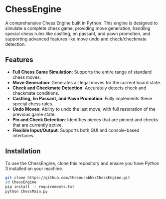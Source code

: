 # ChessEngine

A comprehensive Chess Engine built in Python. This engine is designed to simulate a complete chess game, providing move generation, handling special chess rules like castling, en passant, and pawn promotion, and supporting advanced features like move undo and check/checkmate detection.

## Features

- **Full Chess Game Simulation**: Supports the entire range of standard chess moves.
- **Move Generation**: Generates all legal moves for the current board state.
- **Check and Checkmate Detection**: Accurately detects check and checkmate conditions.
- **Castling, En Passant, and Pawn Promotion**: Fully implements these special chess rules.
- **Undo Moves**: Ability to undo the last move, with full restoration of the previous game state.
- **Pin and Check Detection**: Identifies pieces that are pinned and checks that are currently active.
- **Flexible Input/Output**: Supports both GUI and console-based interfaces.

## Installation

To use the ChessEngine, clone this repository and ensure you have Python 3 installed on your machine.

```bash
git clone https://github.com/thesourabhk/ChessEngine.git
cd ChessEngine
pip install -r requirements.txt
python ChessMain.py
```
